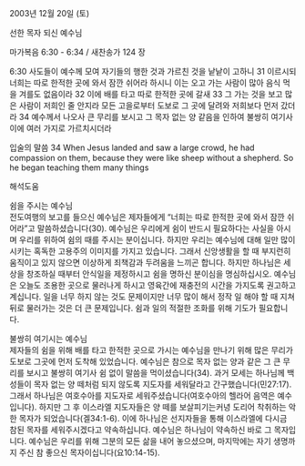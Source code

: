 2003년 12월 20일 (토)

선한 목자 되신 예수님



마가복음 6:30 - 6:34 / 새찬송가 124 장


6:30 사도들이 예수께 모여 자기들의 행한 것과 가르친 것을 낱낱이 고하니 
31 이르시되 너희는 따로 한적한 곳에 와서 잠깐 쉬어라 하시니 이는 오고 가는 사람이 많아 음식 먹을 겨를도 없음이라 
32 이에 배를 타고 따로 한적한 곳에 갈새 
33 그 가는 것을 보고 많은 사람이 저희인 줄 안지라 모든 고을로부터 도보로 그 곳에 달려와 저희보다 먼저 갔더라 
34 예수께서 나오사 큰 무리를 보시고 그 목자 없는 양 같음을 인하여 불쌍히 여기사 이에 여러 가지로 가르치시더라 

입술의 말씀 
34 When Jesus landed and saw a large crowd, he had compassion on them, because they were like sheep without a shepherd. So he began teaching them many things

해석도움





쉼을 주시는 예수님  
전도여행의 보고를 들으신 예수님은 제자들에게 “너희는 따로 한적한 곳에 와서 잠깐 쉬어라”고 말씀하셨습니다(30). 예수님은 우리에게 쉼이 반드시 필요하다는 사실을 아시며 우리를 위하여 쉼의 때를 주시는 분이십니다. 하지만 우리는 예수님에 대해 일만 많이 시키는 혹독한 고용주의 이미지를 가지고 있습니다. 그래서 신앙생활을 할 때 부지런히 움직이고 있지 않으면 이상하게 죄책감과 두려움을 느끼곤 합니다. 하지만 하나님은 세상을 창조하실 때부터 안식일을 제정하시고 쉼을 명하신 분이심을 명심하십시오. 예수님은 오늘도 조용한 곳으로 물러나게 하시고 영육간에 재충전의 시간을 가지도록 권고하고 계십니다. 일을 너무 하지 않는 것도 문제이지만 너무 많이 해서 정작 일 해야 할 때 지쳐 뒤로 물러가는 것은 더 큰 문제입니다. 쉼과 일의 적절한 조화를 위해 기도가 필요합니다.  

불쌍히 여기시는 예수님  
제자들의 쉼을 위해 배를 타고 한적한 곳으로 가시는 예수님을 만나기 위해 많은 무리가 도보로 그곳에 먼저 도착해 있었습니다. 예수님은 참으로 목자 없는 양과 같은 그 큰 무리를 보시고  불쌍히 여기사 쉼 없이 말씀을 먹이셨습니다(34). 과거 모세는 하나님께 백성들이 목자 없는 양 떼처럼 되지 않도록 지도자를 세워달라고 간구했습니다(민27:17). 그래서 하나님은 여호수아를 지도자로 세워주셨습니다(여호수아의 헬라어 음역은 예수입니다). 하지만 그 후 이스라엘 지도자들은 양 떼를 보살피기는커녕 도리어 착취하는 악한 목자가 되었습니다(겔34:1-6). 이에 하나님은 선지자들을 통해 이스라엘에 다시금 참된 목자를 세워주시겠다고 약속하십니다. 예수님은 하나님이 약속하신 바로 그 목자입니다. 예수님은 우리를 위해 그분의 모든 삶을 내어 놓으셨으며, 마지막에는 자기 생명까지 주신 참 좋으신 목자이십니다(요10:14-15).